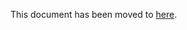 This document has been moved to [here](../../docs/04.Cloud-Native/4.1.Kubernetes-Ingress-Controller.md).

